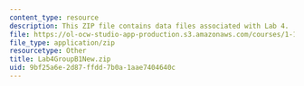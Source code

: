 ```yaml
---
content_type: resource
description: This ZIP file contains data files associated with Lab 4.
file: https://ol-ocw-studio-app-production.s3.amazonaws.com/courses/1-103-civil-engineering-materials-laboratory-spring-2004/9bf25a6e2d87ffdd7b0a1aae7404640c_Lab4GroupB1New.zip
file_type: application/zip
resourcetype: Other
title: Lab4GroupB1New.zip
uid: 9bf25a6e-2d87-ffdd-7b0a-1aae7404640c
---
```

